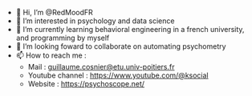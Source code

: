 - 👋 Hi, I’m @RedMoodFR
- 👀 I’m interested in psychology and data science
- 🌱 I’m currently learning behavioral engineering in a french university, and programming by myself
- 💞️ I’m looking foward to collaborate on automating psychometry
- 📫 How to reach me :
    - Mail : guillaume.cosnier@etu.univ-poitiers.fr
    - Youtube channel : https://www.youtube.com/@ksocial
    - Website : https://psychoscope.net/
